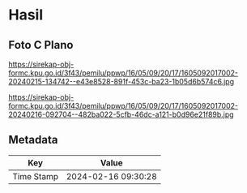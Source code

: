 # Hasil

## Foto C Plano

https://sirekap-obj-formc.kpu.go.id/3f43/pemilu/ppwp/16/05/09/20/17/1605092017002-20240215-134742--e43e8528-891f-453c-ba23-1b05d6b574c6.jpg

https://sirekap-obj-formc.kpu.go.id/3f43/pemilu/ppwp/16/05/09/20/17/1605092017002-20240216-092704--482ba022-5cfb-46dc-a121-b0d96e21f89b.jpg


## Metadata

| Key        | Value               |
| ---------- | ------------------- |
| Time Stamp | 2024-02-16 09:30:28 |



